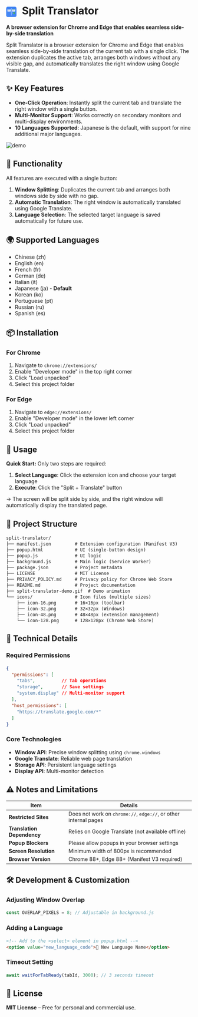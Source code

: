 # <img src="icons/icon-128.png" alt="Split Translator" width="28" height="28" style="vertical-align: middle; margin-right: 8px;"> Split Translator

**A browser extension for Chrome and Edge that enables seamless side-by-side translation**

Split Translator is a browser extension for Chrome and Edge that enables seamless side-by-side translation of the current tab with a single click. The extension duplicates the active tab, arranges both windows without any visible gap, and automatically translates the right window using Google Translate.

## ✨ Key Features

- **One-Click Operation**: Instantly split the current tab and translate the right window with a single button.
- **Multi-Monitor Support**: Works correctly on secondary monitors and multi-display environments.
- **10 Languages Supported**: Japanese is the default, with support for nine additional major languages.

![demo](split-translator-demo.gif)

## 🎯 Functionality

All features are executed with a single button:

1. **Window Splitting**: Duplicates the current tab and arranges both windows side by side with no gap.
2. **Automatic Translation**: The right window is automatically translated using Google Translate.
3. **Language Selection**: The selected target language is saved automatically for future use.

## 🌍 Supported Languages

- Chinese (zh)
- English (en)
- French (fr)
- German (de)
- Italian (it)
- Japanese (ja) - **Default**
- Korean (ko)
- Portuguese (pt)
- Russian (ru)
- Spanish (es)

## 📦 Installation

### For Chrome

1. Navigate to `chrome://extensions/`
2. Enable "Developer mode" in the top right corner
3. Click "Load unpacked"
4. Select this project folder

### For Edge

1. Navigate to `edge://extensions/`
2. Enable "Developer mode" in the lower left corner
3. Click "Load unpacked"
4. Select this project folder

## 🚀 Usage

**Quick Start:** Only two steps are required:

1. **Select Language**: Click the extension icon and choose your target language
2. **Execute**: Click the "Split + Translate" button

→ The screen will be split side by side, and the right window will automatically display the translated page.

## 📁 Project Structure

```
split-translator/
├── manifest.json         # Extension configuration (Manifest V3)
├── popup.html            # UI (single-button design)
├── popup.js              # UI logic
├── background.js         # Main logic (Service Worker)
├── package.json          # Project metadata
├── LICENSE               # MIT License
├── PRIVACY_POLICY.md     # Privacy policy for Chrome Web Store
├── README.md             # Project documentation
├── split-translator-demo.gif  # Demo animation
└── icons/                # Icon files (multiple sizes)
    ├── icon-16.png       # 16×16px (toolbar)
    ├── icon-32.png       # 32×32px (Windows)
    ├── icon-48.png       # 48×48px (extension management)
    └── icon-128.png      # 128×128px (Chrome Web Store)
```

## 🔧 Technical Details

### Required Permissions
```json
{
  "permissions": [
    "tabs",          // Tab operations
    "storage",       // Save settings
    "system.display" // Multi-monitor support
  ],
  "host_permissions": [
    "https://translate.google.com/*"
  ]
}
```

### Core Technologies
- **Window API**: Precise window splitting using `chrome.windows`
- **Google Translate**: Reliable web page translation
- **Storage API**: Persistent language settings
- **Display API**: Multi-monitor detection

## ⚠️ Notes and Limitations

| Item | Details |
|------|---------|
| **Restricted Sites** | Does not work on `chrome://`, `edge://`, or other internal pages |
| **Translation Dependency** | Relies on Google Translate (not available offline) |
| **Popup Blockers** | Please allow popups in your browser settings |
| **Screen Resolution** | Minimum width of 800px is recommended |
| **Browser Version** | Chrome 88+, Edge 88+ (Manifest V3 required) |

## 🛠️ Development & Customization

### Adjusting Window Overlap
```javascript
const OVERLAP_PIXELS = 8; // Adjustable in background.js
```

### Adding a Language
```html
<!-- Add to the <select> element in popup.html -->
<option value="new_language_code">🏁 New Language Name</option>
```

### Timeout Setting
```javascript
await waitForTabReady(tabId, 3000); // 3 seconds timeout
```

## 📄 License

**MIT License** – Free for personal and commercial use.
